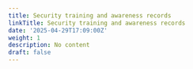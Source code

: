 ```yaml
---
title: Security training and awareness records
linkTitle: Security training and awareness records
date: '2025-04-29T17:09:00Z'
weight: 1
description: No content
draft: false
---
```



